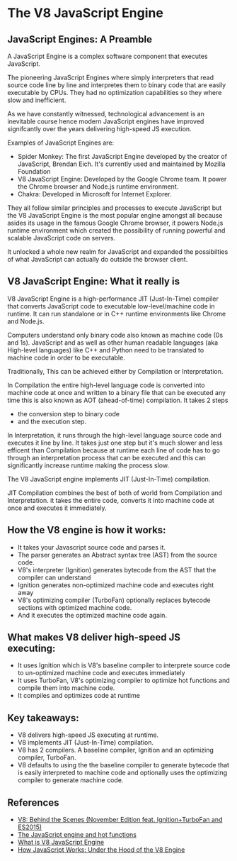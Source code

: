 # The V8 JavaScript Engine

## JavaScript Engines: A Preamble

A JavaScript Engine is a complex software component that executes JavaScript. 

The pioneering JavaScript Engines where simply interpreters that read source code line by line and interpretes them to binary code that are easily executable by CPUs. They had no optimization capabilities so they where slow and inefficient.

As we have constantly witnessed, technological advancement is an inevitable course hence modern JavaScript engines have improved signifcantly over the years delivering high-speed JS execution.

Examples of JavaScript Engines are:

- Spider Monkey: The first JavaScript Engine developed by the creator of JavaScript, Brendan Eich. It's currently used and maintained by Mozilla Foundation
- V8 JavaScript Engine: Developed by the Google Chrome team. It power the Chrome browser and Node.js runtime environment.
- Chakra: Developed in Microsoft for Internet Explorer.

They all follow similar principles and processes to execute JavaScript but the V8 JavaScript Engine is the most popular engine amongst all because asides its usage in the famous Google Chrome browser, it powers Node.js runtime environment which created the possibility of running powerful and scalable JavaScript code on servers. 

It unlocked a whole new realm for JavaScript and expanded the possibilties of what JavaScript can actually do outside the browser client.

## V8 JavaScript Engine: What it really is

V8 JavaScript Engine is a high-performance JIT (Just-In-Time) compiler that converts JavaScript code to executable low-level/machine code in runtime. It can run standalone or in C++ runtime environments like Chrome and Node.js. 

Computers understand only binary code also known as machine code (0s and 1s). JavaScript and as well as other human readable languages (aka High-level languages) like C++ and Python need to be translated to machine code in order to be executable.

Traditionally, This can be achieved either by Compilation or Interpretation.

In Compilation the entire high-level language code is converted into machine code at once and written to a binary file that can be executed any time this is also known as AOT (ahead-of-time) compilation. It takes 2 steps

- the conversion step to binary code
- and the execution step.

In Interpretation, it runs through the high-level language source code and executes it line by line. It takes just one step but it's much slower and less efficent than Compilation because at runtime each line of code has to go through an interpretation process that can be executed and this can significantly increase runtime making the process slow.

The V8 JavaScript engine implements JIT (Just-In-Time) compilation.

JIT Compilation combines the best of both of world from Compilation and Interpretation. it takes the entire code, converts it into machine code at once and executes it immediately.

## How the V8 engine is how it works:

- It takes your Javascript source code and parses it.
- The parser generates an Abstract syntax tree (AST) from the source code.
- V8's interpreter (Ignition) generates bytecode from the AST that the compiler can understand
- Ignition generates non-optimized machine code and executes right away
- V8's optimizing compiler (TurboFan) optionally replaces bytecode sections with optimized machine code.
- And it executes the optimized machine code again.

## What makes V8 deliver high-speed JS executing:

- It uses Ignition which is V8's baseline compiler to interprete source code to un-optimized machine code and executes immediately
- It uses TurboFan, V8's optimizing compiler to optimize hot functions and compile them into machine code.
- It compiles and optimizes code at runtime

## Key takeaways:

- V8 delivers high-speed JS executing at runtime.
- V8 implements JIT (Just-In-Time) compilation.
- V8 has 2 compilers. A baseline compiler, Ignition and an optimizing compiler, TurboFan.
- V8 defaults to using the the baseline compiler to generate bytecode that is easily interpreted to machine code and optionally uses the optimizing compiler to generate machine code.

## References

- [V8: Behind the Scenes (November Edition feat. Ignition+TurboFan and ES2015)](https://benediktmeurer.de/2016/11/25/v8-behind-the-scenes-november-edition)
- [The JavaScript engine and hot functions](https://medium.com/@harumhelmy/the-javascript-engine-and-hot-functions-a-beginners-exploration-part-2-f4e351631229)
- [What is V8 JavaScript Engine](https://www.stackpath.com/edge-academy/what-is-v8-javascript-engine/)
- [How JavaScript Works: Under the Hood of the V8 Engine](https://www.freecodecamp.org/news/javascript-under-the-hood-v8/)
